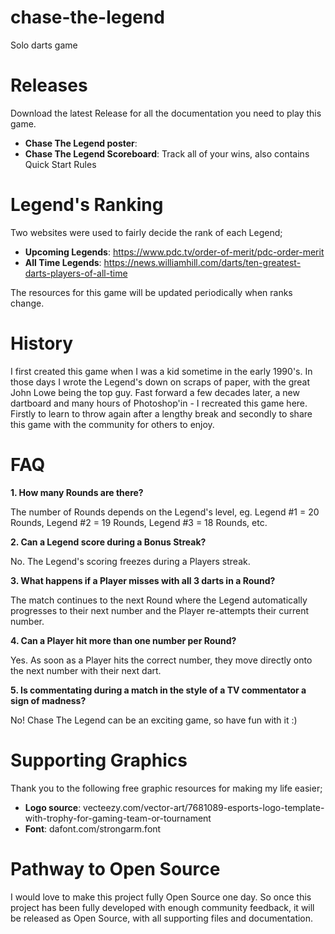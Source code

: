 # chase-the-legend
Solo darts game



# Releases

Download the latest Release for all the documentation you need to play this game.

- **Chase The Legend poster**: 
- **Chase The Legend Scoreboard**: Track all of your wins, also contains Quick Start Rules

# Legend's Ranking

Two websites were used to fairly decide the rank of each Legend;

- **Upcoming Legends**: https://www.pdc.tv/order-of-merit/pdc-order-merit
- **All Time Legends**: https://news.williamhill.com/darts/ten-greatest-darts-players-of-all-time

The resources for this game will be updated periodically when ranks change.

# History

I first created this game when I was a kid sometime in the early 1990's. In those days I wrote the Legend's down on scraps of paper, with the great John Lowe being the top guy. Fast forward a few decades later, a new dartboard and many hours of Photoshop'in - I recreated this game here. Firstly to learn to throw again after a lengthy break and secondly to share this game with the community for others to enjoy.

# FAQ

**1. How many Rounds are there?**

The number of Rounds depends on the Legend's level, eg. Legend #1 = 20 Rounds, Legend #2 = 19 Rounds, Legend #3 = 18 Rounds, etc.

**2. Can a Legend score during a Bonus Streak?**

No. The Legend's scoring freezes during a Players streak.

**3. What happens if a Player misses with all 3 darts in a Round?**

The match continues to the next Round where the Legend automatically progresses to their next number and the Player re-attempts their current number.

**4. Can a Player hit more than one number per Round?**

Yes. As soon as a Player hits the correct number, they move directly onto the next number with their next dart.

**5. Is commentating during a match in the style of a TV commentator a sign of madness?**

No! Chase The Legend can be an exciting game, so have fun with it :)

# Supporting Graphics

Thank you to the following free graphic resources for making my life easier;
- **Logo source**: vecteezy.com/vector-art/7681089-esports-logo-template-with-trophy-for-gaming-team-or-tournament
- **Font**: dafont.com/strongarm.font

# Pathway to Open Source

I would love to make this project fully Open Source one day. So once this project has been fully developed with enough community feedback, it will be released as Open Source, with all supporting files and documentation.





